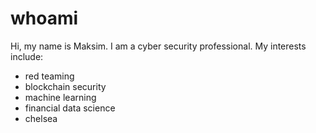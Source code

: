 # whoami

Hi, my name is Maksim. I am a cyber security professional. My interests include:

- red teaming
- blockchain security
- machine learning
- financial data science
- chelsea 
